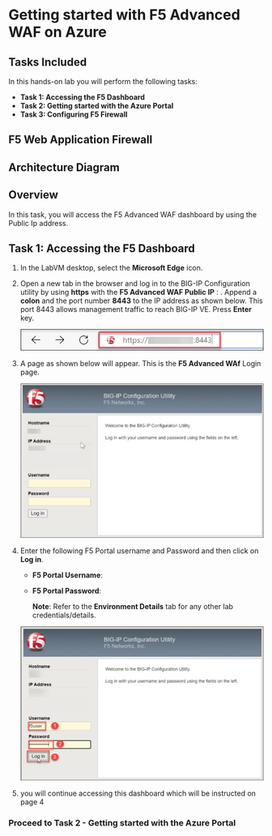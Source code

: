 # Getting started with F5 Advanced WAF on Azure

## Tasks Included

In this hands-on lab you will perform the following tasks:

- **Task 1: Accessing the F5 Dashboard**
- **Task 2: Getting started with the Azure Portal**
- **Task 3: Configuring F5 Firewall**

## F5 Web Application Firewall

## Architecture Diagram

## Overview 

In this task, you will access the F5 Advanced WAF dashboard by using the Public Ip address.

## Task 1: Accessing the F5 Dashboard

1. In the LabVM desktop, select the **Microsoft Edge** icon.
  
1. Open a new tab in the browser and log in to the BIG-IP Configuration utility by using **https** with the **F5 Advanced WAF Public IP** : <inject key="F5IP"></inject> . Append a **colon** and the port number **8443** to the IP address as shown below. This port 8443 allows management traffic to reach BIG-IP VE. Press **Enter** key.

    ![](../images/f5-01.jpg)
    
1. A page as shown below will appear. This is the **F5 Advanced WAf** Login page.

    ![](../images/f5-02.jpg)
    
1. Enter the following F5 Portal username and Password and then click on **Log in**.  

   * **F5 Portal Username**:  <inject key="AzureAdUserEmail"></inject> 
   * **F5 Portal Password**:  <inject key="AzureAdUserPassword"></inject>

        **Note**: Refer to the **Environment Details** tab for any other lab credentials/details.
        
    ![](../images/f5-03.jpg)
 
 1. you will continue accessing this dashboard which will be instructed on page 4
    
 ### Proceed to Task 2 - Getting started with the Azure Portal

    
  

